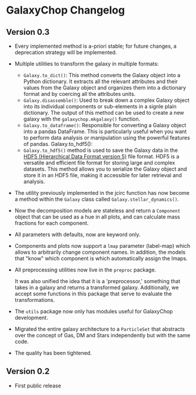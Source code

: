 # GalaxyChop Changelog


<!-- BODY -->

## Version 0.3

- Every implemented method is a-priori stable; for future changes, a deprecation strategy will be implemented.

- Multiple utilities to transform the galaxy in multiple formats:

    - `Galaxy.to_dict()`: This method converts the Galaxy object into a Python dictionary. It extracts all the relevant attributes and their values from the Galaxy object and organizes them into a dictionary format and by coercing all the attributes units.
    - `Galaxy.disassemble()`: Used to break down a complex Galaxy object into its individual components or sub-elements in a signle plain dictionary. The output of this method can be used to create a new galaxy with the `galaxychop.mkgalaxy()` function.
    - `Galaxy.to_dataframe()`: Responsible for converting a Galaxy object into a pandas DataFrame. This is particularly useful when you want to perform data analysis or manipulation using the powerful features of pandas.
    Galaxy.to_hdf5():
    - `Galaxy.to_hdf5()` method is used to save the Galaxy data in the [HDF5 (Hierarchical Data Format version 5)](https://en.wikipedia.org/wiki/Hierarchical_Data_Format) file format. HDF5 is a versatile and efficient file format for storing large and complex datasets. This method allows you to serialize the Galaxy object and store it in an HDF5 file, making it accessible for later retrieval and analysis.

- The utility previously implemented in the jcirc function has now become a method
  within the `Galaxy` class called `Galaxy.stellar_dynamics()`.

- Now the decomposition models are stateless and return a `Component`
  object that can be used as a hue in all plots, and can calculate mass
  fractions for each component.

- All parameters with defaults, now are keyword only.

- Components and plots now support a `lmap` parameter (label-map)
  which allows to arbitrarily change component names.
  In addition, the models that "know" which component is which automatically
  assign the lmaps.

- All preprocessing utilities now live in the `preproc` package.

  It was also unified the idea that it is a 'preprocessor,' something that takes in a galaxy and returns a transformed galaxy. Additionally, we accept some functions in this package that serve to evaluate the transformations.

- The `utils` package now only has modules useful for GalaxyChop development.

- Migrated the entire galaxy architecture to a `ParticleSet` that abstracts
  over the concept of Gas, DM and Stars independently but with the same code.

- The quality has been tightened.


## Version 0.2

- First public release